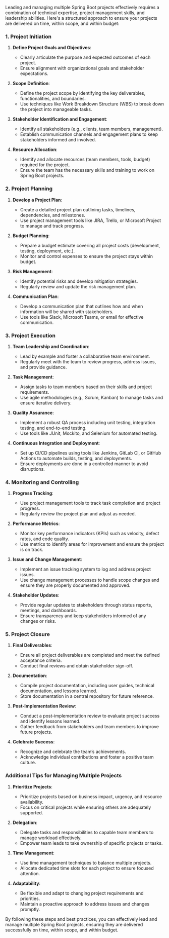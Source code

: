 Leading and managing multiple Spring Boot projects effectively requires a combination of technical expertise, project management skills, and leadership abilities. Here's a structured approach to ensure your projects are delivered on time, within scope, and within budget:

### 1. **Project Initiation**

1. **Define Project Goals and Objectives**:
    - Clearly articulate the purpose and expected outcomes of each project.
    - Ensure alignment with organizational goals and stakeholder expectations.

2. **Scope Definition**:
    - Define the project scope by identifying the key deliverables, functionalities, and boundaries.
    - Use techniques like Work Breakdown Structure (WBS) to break down the project into manageable tasks.

3. **Stakeholder Identification and Engagement**:
    - Identify all stakeholders (e.g., clients, team members, management).
    - Establish communication channels and engagement plans to keep stakeholders informed and involved.

4. **Resource Allocation**:
    - Identify and allocate resources (team members, tools, budget) required for the project.
    - Ensure the team has the necessary skills and training to work on Spring Boot projects.

### 2. **Project Planning**

1. **Develop a Project Plan**:
    - Create a detailed project plan outlining tasks, timelines, dependencies, and milestones.
    - Use project management tools like JIRA, Trello, or Microsoft Project to manage and track progress.

2. **Budget Planning**:
    - Prepare a budget estimate covering all project costs (development, testing, deployment, etc.).
    - Monitor and control expenses to ensure the project stays within budget.

3. **Risk Management**:
    - Identify potential risks and develop mitigation strategies.
    - Regularly review and update the risk management plan.

4. **Communication Plan**:
    - Develop a communication plan that outlines how and when information will be shared with stakeholders.
    - Use tools like Slack, Microsoft Teams, or email for effective communication.

### 3. **Project Execution**

1. **Team Leadership and Coordination**:
    - Lead by example and foster a collaborative team environment.
    - Regularly meet with the team to review progress, address issues, and provide guidance.

2. **Task Management**:
    - Assign tasks to team members based on their skills and project requirements.
    - Use agile methodologies (e.g., Scrum, Kanban) to manage tasks and ensure iterative delivery.

3. **Quality Assurance**:
    - Implement a robust QA process including unit testing, integration testing, and end-to-end testing.
    - Use tools like JUnit, Mockito, and Selenium for automated testing.

4. **Continuous Integration and Deployment**:
    - Set up CI/CD pipelines using tools like Jenkins, GitLab CI, or GitHub Actions to automate builds, testing, and deployments.
    - Ensure deployments are done in a controlled manner to avoid disruptions.

### 4. **Monitoring and Controlling**

1. **Progress Tracking**:
    - Use project management tools to track task completion and project progress.
    - Regularly review the project plan and adjust as needed.

2. **Performance Metrics**:
    - Monitor key performance indicators (KPIs) such as velocity, defect rates, and code quality.
    - Use metrics to identify areas for improvement and ensure the project is on track.

3. **Issue and Change Management**:
    - Implement an issue tracking system to log and address project issues.
    - Use change management processes to handle scope changes and ensure they are properly documented and approved.

4. **Stakeholder Updates**:
    - Provide regular updates to stakeholders through status reports, meetings, and dashboards.
    - Ensure transparency and keep stakeholders informed of any changes or risks.

### 5. **Project Closure**

1. **Final Deliverables**:
    - Ensure all project deliverables are completed and meet the defined acceptance criteria.
    - Conduct final reviews and obtain stakeholder sign-off.

2. **Documentation**:
    - Compile project documentation, including user guides, technical documentation, and lessons learned.
    - Store documentation in a central repository for future reference.

3. **Post-Implementation Review**:
    - Conduct a post-implementation review to evaluate project success and identify lessons learned.
    - Gather feedback from stakeholders and team members to improve future projects.

4. **Celebrate Success**:
    - Recognize and celebrate the team’s achievements.
    - Acknowledge individual contributions and foster a positive team culture.

### Additional Tips for Managing Multiple Projects

1. **Prioritize Projects**:
    - Prioritize projects based on business impact, urgency, and resource availability.
    - Focus on critical projects while ensuring others are adequately supported.

2. **Delegation**:
    - Delegate tasks and responsibilities to capable team members to manage workload effectively.
    - Empower team leads to take ownership of specific projects or tasks.

3. **Time Management**:
    - Use time management techniques to balance multiple projects.
    - Allocate dedicated time slots for each project to ensure focused attention.

4. **Adaptability**:
    - Be flexible and adapt to changing project requirements and priorities.
    - Maintain a proactive approach to address issues and changes promptly.

By following these steps and best practices, you can effectively lead and manage multiple Spring Boot projects, ensuring they are delivered successfully on time, within scope, and within budget.
